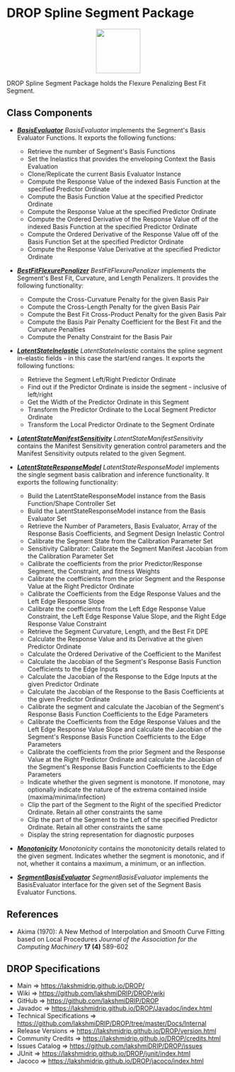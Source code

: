 # DROP Spline Segment Package

<p align="center"><img src="https://github.com/lakshmiDRIP/DROP/blob/master/DRIP_Logo.gif?raw=true" width="100"></p>

DROP Spline Segment Package holds the Flexure Penalizing Best Fit Segment.


## Class Components

 * [***BasisEvaluator***](https://github.com/lakshmiDRIP/DROP/tree/master/src/main/java/org/drip/spline/segment/BasisEvaluator.java)
 <i>BasisEvaluator</i> implements the Segment's Basis Evaluator Functions. It exports the following
 	functions:
 	* Retrieve the number of Segment's Basis Functions
 	* Set the Inelastics that provides the enveloping Context the Basis Evaluation
 	* Clone/Replicate the current Basis Evaluator Instance
 	* Compute the Response Value of the indexed Basis Function at the specified Predictor Ordinate
 	* Compute the Basis Function Value at the specified Predictor Ordinate
 	* Compute the Response Value at the specified Predictor Ordinate
 	* Compute the Ordered Derivative of the Response Value off of the indexed Basis Function at the specified
 		Predictor Ordinate
 	* Compute the Ordered Derivative of the Response Value off of the Basis Function Set at the specified
 		Predictor Ordinate
 	* Compute the Response Value Derivative at the specified Predictor Ordinate

 * [***BestFitFlexurePenalizer***](https://github.com/lakshmiDRIP/DROP/tree/master/src/main/java/org/drip/spline/segment/BestFitFlexurePenalizer.java)
 <i>BestFitFlexurePenalizer</i> implements the Segment's Best Fit, Curvature, and Length Penalizers. It
 provides the following functionality:
 	* Compute the Cross-Curvature Penalty for the given Basis Pair
 	* Compute the Cross-Length Penalty for the given Basis Pair
 	* Compute the Best Fit Cross-Product Penalty for the given Basis Pair
 	* Compute the Basis Pair Penalty Coefficient for the Best Fit and the Curvature Penalties
 	* Compute the Penalty Constraint for the Basis Pair

 * [***LatentStateInelastic***](https://github.com/lakshmiDRIP/DROP/tree/master/src/main/java/org/drip/spline/segment/LatentStateInelastic.java)
 <i>LatentStateInelastic</i> contains the spline segment in-elastic fields - in this case the start/end
 ranges. It exports the following functions:
 	* Retrieve the Segment Left/Right Predictor Ordinate
 	* Find out if the Predictor Ordinate is inside the segment - inclusive of left/right
 	* Get the Width of the Predictor Ordinate in this Segment
 	* Transform the Predictor Ordinate to the Local Segment Predictor Ordinate
 	* Transform the Local Predictor Ordinate to the Segment Ordinate

 * [***LatentStateManifestSensitivity***](https://github.com/lakshmiDRIP/DROP/tree/master/src/main/java/org/drip/spline/segment/LatentStateManifestSensitivity.java)
 <i>LatentStateManifestSensitivity</i> contains the Manifest Sensitivity generation control parameters and
 the Manifest Sensitivity outputs related to the given Segment.

 * [***LatentStateResponseModel***](https://github.com/lakshmiDRIP/DROP/tree/master/src/main/java/org/drip/spline/segment/LatentStateResponseModel.java)
 <i>LatentStateResponseModel</i> implements the single segment basis calibration and inference functionality.
 It exports the following functionality:
 	* Build the LatentStateResponseModel instance from the Basis Function/Shape Controller Set
 	* Build the LatentStateResponseModel instance from the Basis Evaluator Set
 	* Retrieve the Number of Parameters, Basis Evaluator, Array of the Response Basis Coefficients, and
 		Segment Design Inelastic Control
 	* Calibrate the Segment State from the Calibration Parameter Set
 	* Sensitivity Calibrator: Calibrate the Segment Manifest Jacobian from the Calibration Parameter Set
 	* Calibrate the coefficients from the prior Predictor/Response Segment, the Constraint, and fitness
 		Weights
 	* Calibrate the coefficients from the prior Segment and the Response Value at the Right Predictor
 		Ordinate
 	* Calibrate the Coefficients from the Edge Response Values and the Left Edge Response Slope
 	* Calibrate the coefficients from the Left Edge Response Value Constraint, the Left Edge Response Value
 		Slope, and the Right Edge Response Value Constraint
 	* Retrieve the Segment Curvature, Length, and the Best Fit DPE
 	* Calculate the Response Value and its Derivative at the given Predictor Ordinate
 	* Calculate the Ordered Derivative of the Coefficient to the Manifest
 	* Calculate the Jacobian of the Segment's Response Basis Function Coefficients to the Edge Inputs
 	* Calculate the Jacobian of the Response to the Edge Inputs at the given Predictor Ordinate
 	* Calculate the Jacobian of the Response to the Basis Coefficients at the given Predictor Ordinate
 	* Calibrate the segment and calculate the Jacobian of the Segment's Response Basis Function Coefficients
 		to the Edge Parameters
 	* Calibrate the Coefficients from the Edge Response Values and the Left Edge Response Value Slope and
 		calculate the Jacobian of the Segment's Response Basis Function Coefficients to the Edge Parameters
 	* Calibrate the coefficients from the prior Segment and the Response Value at the Right Predictor
 		Ordinate and calculate the Jacobian of the Segment's Response Basis Function Coefficients to the Edge
 		Parameters
 	* Indicate whether the given segment is monotone. If monotone, may optionally indicate the nature of the
 		extrema contained inside (maxima/minima/infection)
 	* Clip the part of the Segment to the Right of the specified Predictor Ordinate. Retain all other
 		constraints the same
 	* Clip the part of the Segment to the Left of the specified Predictor Ordinate. Retain all other
 		constraints the same
 	* Display the string representation for diagnostic purposes

 * [***Monotonicity***](https://github.com/lakshmiDRIP/DROP/tree/master/src/main/java/org/drip/spline/segment/Monotonicity.java)
 <i>Monotonicity</i> contains the monotonicity details related to the given segment. Indicates whether the
 	segment is monotonic, and if not, whether it contains a maximum, a minimum, or an inflection.

 * [***SegmentBasisEvaluator***](https://github.com/lakshmiDRIP/DROP/tree/master/src/main/java/org/drip/spline/segment/SegmentBasisEvaluator.java)
 <i>SegmentBasisEvaluator</i> implements the BasisEvaluator interface for the given set of the Segment Basis
 	Evaluator Functions.


## References

 * Akima (1970): A New Method of Interpolation and Smooth Curve Fitting based on Local Procedures <i>Journal
 of the Association for the Computing Machinery</i> <b>17 (4)</b> 589-602


## DROP Specifications

 * Main                     => https://lakshmidrip.github.io/DROP/
 * Wiki                     => https://github.com/lakshmiDRIP/DROP/wiki
 * GitHub                   => https://github.com/lakshmiDRIP/DROP
 * Javadoc                  => https://lakshmidrip.github.io/DROP/Javadoc/index.html
 * Technical Specifications => https://github.com/lakshmiDRIP/DROP/tree/master/Docs/Internal
 * Release Versions         => https://lakshmidrip.github.io/DROP/version.html
 * Community Credits        => https://lakshmidrip.github.io/DROP/credits.html
 * Issues Catalog           => https://github.com/lakshmiDRIP/DROP/issues
 * JUnit                    => https://lakshmidrip.github.io/DROP/junit/index.html
 * Jacoco                   => https://lakshmidrip.github.io/DROP/jacoco/index.html
